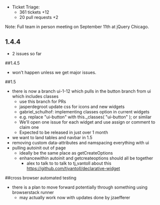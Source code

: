 * Ticket Triage:
  * 361 tickets +12 <!-- 381 -->
  * 20 pull requests +2

Note: Full team in person meeting on September 11th at jQuery Chicago.

## 1.4.4
  * 2 issues so far

##1.4.5
  * won't happen unless we get major issues.

##1.5
  * there is now a branch ui-1-12 which pulls in the button branch from ui which includes classes
    * use this branch for PRs
    * jasperdegroot update css for icons and new widgets
    * gabriel_schulhof: implementing classes option in current widgets
    * e.g. replace "ui-button" with this._classes( "ui-button" ); or similar
    * We'll open one issue for each widget and use assign or comment to claim one
    * Expected to be released in just over 1 month
  * we want to land tables and navbar in 1.5
  * removing custom data-attributes and namspacing everything with ui
  * pulling autoinit out of page
    * ideally be the same place as getCreateOptions
    * enhancewithin autoinit and getcreateoptions should all be together
      * alex to talk to to talk to tj_vantoll about this https://github.com/tjvantoll/declarative-widget

##cross browser automated testing
  * there is a plan to move forward potentially through something using browserstack runner
    * may actually work now with updates done by jzaefferer

